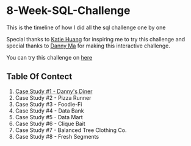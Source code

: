 # 8-Week-SQL-Challenge
This is the timeline of how I did all the sql challenge one by one

Special thanks to [Katie Huang](https://www.linkedin.com/in/katiehuangx/) for inspiring me to try this challenge and special thanks to [Danny Ma](https://www.linkedin.com/in/datawithdanny/) for making this interactive challenge.

You can try this challenge on [here](https://8weeksqlchallenge.com/)

## Table Of Contect

1. [Case Study #1 - Danny's Diner](Case%Study%#1%-%Danny's%Diner/dannydiner.md)
3. Case Study #2 - Pizza Runner
4. Case Study #3 - Foodie-Fi
5. Case Study #4 - Data Bank
6. Case Study #5 - Data Mart
7. Case Study #6 - Clique Bait
8. Case Study #7 - Balanced Tree Clothing Co.
9. Case Study #8 - Fresh Segments

   
